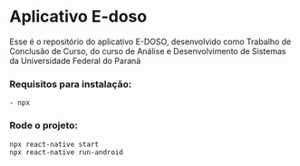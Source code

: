 # Aplicativo E-doso

Esse é o repositório do aplicativo E-DOSO, desenvolvido como Trabalho de Conclusão de Curso, do curso de Análise e Desenvolvimento de Sistemas da Universidade Federal do Paraná

### Requisitos para instalação:
    - npx

### Rode o projeto:
   
    npx react-native start
    npx react-native run-android
